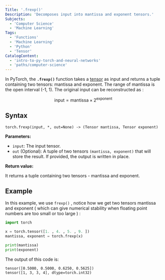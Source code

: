 ```yaml
---
Title: '.frexp()'
Description: 'Decomposes input into mantissa and exponent tensors.'
Subjects:
  - 'Computer Science'
  - 'Machine Learning'
Tags:
  - 'Functions'
  - 'Machine Learning'
  - 'Python'
  - 'Tensor'
CatalogContent:
  - 'intro-to-py-torch-and-neural-networks'
  - 'paths/computer-science'
---
```


In PyTorch, the **`.frexp()`** function takes a [tensor](https://www.codecademy.com/resources/docs/pytorch/tensors) as input and returns a tuple containing two tensors: mantissa and exponent. The range of mantissa is the open interval (-1, 1). The original input can be reconstructed as :

$$\text{input} = \text{mantissa}\times 2^{\text{exponent}}$$

## Syntax

```pseudo
torch.frexp(input, *, out=None) -> (Tensor mantissa, Tensor exponent)
```

**Parameters:**

- `input`: The input tensor.
- `out` (Optional): A tuple of two tensors `(mantissa, exponent)` that will store the result. If provided, the output is written in place.

**Return value:**

It returns a tuple containing two tensors - mantissa and exponent.

## Example

In this example, we use `frexp()` , notice how we get two tensors mantissa and exponent ( which can give numerical stability when floating point numbers are too small or too large ) :

```py
import torch

x = torch.tensor([1. , 4. , 5. , 9. ])
mantissa, exponent = torch.frexp(x)

print(mantissa)
print(exponent)
```

The output of this code is:

```shell
tensor([0.5000, 0.5000, 0.6250, 0.5625])
tensor([1, 3, 3, 4], dtype=torch.int32)
```
